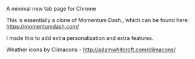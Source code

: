 A minimal new tab page for Chrome

This is essentially a clone of Momentum Dash., which can be found here: https://momentumdash.com/

I made this to add extra personalization and extra features.

Weather icons by Climacons - http://adamwhitcroft.com/climacons/